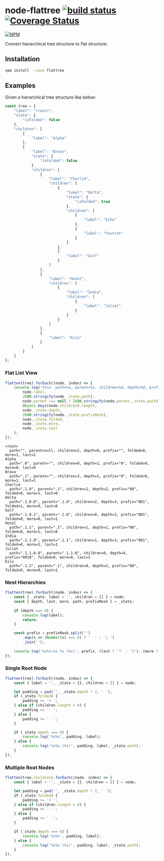 # node-flattree [![build status](https://travis-ci.org/cheton/node-flattree.svg?branch=master)](https://travis-ci.org/cheton/node-flattree) [![Coverage Status](https://coveralls.io/repos/cheton/node-flattree/badge.svg)](https://coveralls.io/r/cheton/node-flattree)
[![NPM](https://nodei.co/npm/flattree.png?downloads=true&stars=true)](https://nodei.co/npm/flattree/)

Convert hierarchical tree structure to flat structure.

## Installation

```bash
npm install --save flattree
```

## Examples

Given a hierarchical tree structure like below:

```js
const tree = {
	"label": "<root>",
	"state": {
		"isFolded": false
	},
	"children": [
		{
			"label": "Alpha"
		},
		{
			"label": "Bravo",
			"state": {
				"isFolded": false
			},
			"children": [
				{
					"label": "Charlie",
					"children": [
						{
							"label": "Delta",
							"state": {
								"isFolded": true
							},
							"children": [
								{
									"label": "Echo"
								},
								{
									"label": "Foxtrot"
								}
							]
						},
						{
							"label": "Golf"
						}
					]
				},
				{
					"label": "Hotel",
					"children": [
						{
							"label": "India",
							"children": [
								{
									"label": "Juliet"
								}
							]
						}
					]
				},
				{
					"label": "Kilo"
				}
			]
		}
	]
};
```

### Flat List View
```js
flatten(tree).forEach((node, index) => {
    console.log('%s\n  path=%s, parent=%s, children=%d, depth=%d, prefix=%s, folded=%d, more=%d, last=%d',
        node.label,
        JSON.stringify(node._state.path),
        node.parent !== null ? JSON.stringify(node.parent._state.path) : null,
        Object.keys(node.children).length,
        node._state.depth,
        JSON.stringify(node._state.prefixMask),
        node._state.folded,
        node._state.more,
        node._state.last
    );
});
```

```
<root>
  path="", parent=null, children=2, depth=0, prefix="", folded=0, more=1, last=1
Alpha
  path=".0", parent="", children=0, depth=1, prefix="0", folded=0, more=0, last=0
Bravo
  path=".1", parent="", children=3, depth=1, prefix="0", folded=0, more=1, last=1
Charlie
  path=".1.0", parent=".1", children=2, depth=2, prefix="00", folded=0, more=1, last=0
Delta
  path=".1.0.0", parent=".1.0", children=2, depth=3, prefix="001", folded=1, more=0, last=0
Golf
  path=".1.0.1", parent=".1.0", children=0, depth=3, prefix="001", folded=0, more=0, last=1
Hotel
  path=".1.1", parent=".1", children=1, depth=2, prefix="00", folded=0, more=1, last=0
India
  path=".1.1.0", parent=".1.1", children=1, depth=3, prefix="001", folded=0, more=1, last=1
Juliet
  path=".1.1.0.0", parent=".1.1.0", children=0, depth=4, prefix="0010", folded=0, more=0, last=1
Kilo
  path=".1.2", parent=".1", children=0, depth=2, prefix="00", folded=0, more=0, last=1
```

### Nest Hierarchies
```js
flatten(tree).forEach((node, index) => {
    const { _state, label = '', children = [] } = node;
    const { depth, last, more, path, prefixMask } = _state;
  
    if (depth === 0) {
        console.log(label);
        return;
    }

    const prefix = prefixMask.split('')
        .map(s => (Number(s) === 0) ? '  ' : '| ')
        .join('');
    
    console.log('%s%s─%s %s (%s)', prefix, (last ? '└' : '├'), (more ? '┬' : '─'), label, path);
});
```

### Single Root Node
```js
flatten(tree).forEach((node, index) => {
    const { label = '', _state = {}, children = [] } = node;

    let padding = pad('', _state.depth * 2, ' ');
    if (_state.folded) {
        padding += '+ ';
    } else if (children.length > 0) {
        padding += '- ';
    } else {
        padding += '  ';
    }

    if (_state.depth === 0) {
        console.log('%s%s', padding, label);
    } else {
        console.log('%s%s (%s)', padding, label, _state.path);
    }
});
```

### Multiple Root Nodes
```js
flatten(tree.children).forEach((node, index) => {
    const { label = '', _state = {}, children = [] } = node;

    let padding = pad('', _state.depth * 2, ' ');
    if (_state.folded) {
        padding += '+ ';
    } else if (children.length > 0) {
        padding += '- ';
    } else {
        padding += '  ';
    }

    if (_state.depth === 0) {
        console.log('%s%s', padding, label);
    } else {
        console.log('%s%s (%s)', padding, label, _state.path);
    }
});
```
